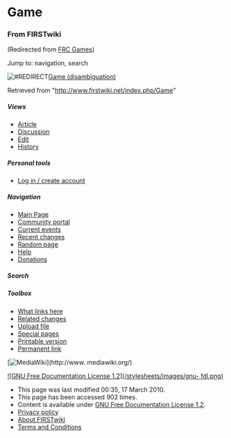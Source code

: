 # Game

### From FIRSTwiki

(Redirected from [FRC Games](/index.php?title=FRC_Games&redirect=no "FRC
Games" ))

Jump to: navigation, search

![#REDIRECT](/skins/common/images/redirectltr.png)[Game
(disambiguation)](/index.php/Game_%28disambiguation%29 "Game
\(disambiguation\)" )

Retrieved from "<http://www.firstwiki.net/index.php/Game>"

##### Views

  * [Article](/index.php/Game)
  * [Discussion](/index.php/Talk:Game)
  * [Edit](/index.php?title=Game&action=edit)
  * [History](/index.php?title=Game&action=history)

##### Personal tools

  * [Log in / create account](/index.php?title=Special:Userlogin&returnto=Game)

[](/index.php/Main_Page "Main Page" )

##### Navigation

  * [Main Page](/index.php/Main_Page)
  * [Community portal](/index.php/FIRSTwiki:Community_portal)
  * [Current events](/index.php/Current_events)
  * [Recent changes](/index.php/Special:Recentchanges)
  * [Random page](/index.php/Special:Random)
  * [Help](/index.php/FIRSTwiki:Help)
  * [Donations](/index.php/FIRSTwiki:Site_support)

##### Search



##### Toolbox

  * [What links here](/index.php/Special:Whatlinkshere/Game)
  * [Related changes](/index.php/Special:Recentchangeslinked/Game)
  * [Upload file](/index.php/Special:Upload)
  * [Special pages](/index.php/Special:Specialpages)
  * [Printable version](/index.php?title=Game&printable=yes)
  * [Permanent link](/index.php?title=Game&oldid=75718)

[![MediaWiki](/skins/common/images/poweredby_mediawiki_88x31.png)](http://www.
mediawiki.org/)

[![GNU Free Documentation License 1.2](/stylesheets/images/gnu-
fdl.png)](http://www.gnu.org/copyleft/fdl.html)

  * This page was last modified 00:35, 17 March 2010.
  * This page has been accessed 902 times.
  * Content is available under [GNU Free Documentation License 1.2](http://www.gnu.org/copyleft/fdl.html "http://www.gnu.org/copyleft/fdl.html" ).
  * [Privacy policy](/index.php/FIRSTwiki:Privacy_policy "FIRSTwiki:Privacy policy" )
  * [About FIRSTwiki](/index.php/FIRSTwiki:About "FIRSTwiki:About" )
  * [Terms and Conditions](/index.php/FIRSTwiki:Terms_and_conditions "FIRSTwiki:Terms and conditions" )

